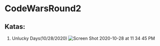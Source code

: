 # CodeWarsRound2

## Katas:

1. Unlucky Days(10/28/2020)
![Screen Shot 2020-10-28 at 11 34 45 PM](https://user-images.githubusercontent.com/35905650/97524165-610eda80-197a-11eb-8581-830e5259bde8.png)

